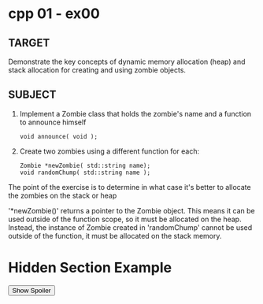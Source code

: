 <h1>cpp 01 - ex00</h1>

<h2>TARGET</h2>
<p>Demonstrate the key concepts of dynamic memory allocation (heap) and stack allocation for creating and using zombie objects.</p>

<h2>SUBJECT</h2>
<ol>
  <li>
    <p>Implement a Zombie class that holds the zombie's name and a function to announce himself</p>
    <pre><code>void announce( void );</code></pre>
  </li>
  <li>
    <p>Create two zombies using a different function for each:</p>
    <pre><code>Zombie *newZombie( std::string name);<br>void randomChump( std::string name );</code></pre>
  </li>
</ol>

<p>The point of the exercise is to determine in what case it's better to allocate the zombies on the stack or heap</p>

<p>'*newZombie()' returns a pointer to the Zombie object. This means it can be used outside of the function scope, so it must be allocated on the heap. Instead, the instance of Zombie created in 'randomChump' cannot be used outside of the function, it must be allocated on the stack memory.</p>

<!DOCTYPE html>
<html lang="en">
<head>
<meta charset="UTF-8">
<meta name="viewport" content="width=device-width, initial-scale=1.0">
<title>Hidden Section Example</title>
<style>
  /* Hide the spoiler section by default */
  #spoiler {
    display: none;
  }
</style>
</head>
<body>

<h1>Hidden Section Example</h1>

<!-- Button to toggle the visibility of the spoiler section -->
<button onclick="toggleSpoiler()">Show Spoiler</button>

<!-- Hidden spoiler section -->
<div id="spoiler">
  <h2>Spoiler Alert!</h2>
  <p>This is the hidden content that the user can reveal by clicking the button.</p>
</div>

<script>
  // JavaScript function to toggle the visibility of the spoiler section
  function toggleSpoiler() {
    var spoiler = document.getElementById("spoiler");
    if (spoiler.style.display === "none") {
      spoiler.style.display = "block";
    } else {
      spoiler.style.display = "none";
    }
  }
</script>

</body>
</html>
